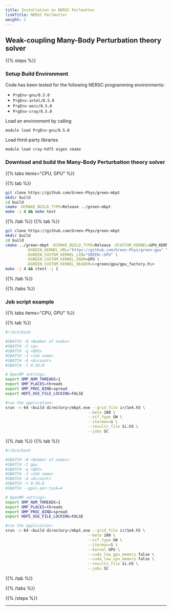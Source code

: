 ```yaml
---
title: Installation on NERSC Perlmutter
linkTitle: NERSC Perlmutter
weight: 2
---
```



## Weak-coupling Many-Body Perturbation theory solver

{{% steps %}}

### Setup Build Environment

Code has been tested for the following NERSC programming environments:

   - `PrgEnv-gnu/8.5.0`
   - `PrgEnv-intel/8.5.0`
   - `PrgEnv-aocc/8.5.0`
   - `PrgEnv-cray/8.5.0`

Load an environment by calling

```Shell
module load PrgEnv-gnu/8.5.0
```

Load third-party libraries

```Shell
module load cray-hdf5 eigen cmake
```

### Download and build the Many-Body Perturbation theory solver


{{% tabs items="CPU, GPU" %}}

{{% tab %}}
  ```Bash Session
  git clone https://github.com/Green-Phys/green-mbpt
  mkdir build
  cd build
  cmake -DCMAKE_BUILD_TYPE=Release ../green-mbpt
  make -j 4 && make test
  ```

{{% /tab %}}
{{% tab %}}
  ```Bash Session
  git clone https://github.com/Green-Phys/green-mbpt
  mkdir build
  cd build
  cmake ../green-mbpt -DCMAKE_BUILD_TYPE=Release -DCUSTOM_KERNEL=GPU_KERNEL \
           -DGREEN_KERNEL_URL="https://github.com/Green-Phys/green-gpu" \
           -DGREEN_CUSTOM_KERNEL_LIB="GREEN::GPU" \
           -DGREEN_CUSTOM_KERNEL_ENUM=GPU \
           -DGREEN_CUSTOM_KERNEL_HEADER=\<green/gpu/gpu_factory.h\>
  make -j 4 && ctest -j 1
  ```

{{% /tab %}}


{{% /tabs %}}


### Job script example

{{% tabs items="CPU, GPU" %}}

{{% tab %}}

  ```Bash Session
  #!/bin/bash

  #SBATCH -N <Number of nodes>
  #SBATCH -C cpu
  #SBATCH -q <QOS>
  #SBATCH -J <Job name>
  #SBATCH -A <Account>
  #SBATCH -t 0:30:0

  # OpenMP settings:
  export OMP_NUM_THREADS=1
  export OMP_PLACES=threads
  export OMP_PROC_BIND=spread
  export HDF5_USE_FILE_LOCKING=FALSE

  #run the application:
  srun -n 64 <build directory>/mbpt.exe --grid_file ir/1e4.h5 \
                                      --beta 100 \
                                      --scf_type GW \
                                      --itermax=1 \
                                      --results_file Si.h5 \
                                      --jobs SC
```

{{% /tab %}}
{{% tab %}}

  ```Bash Session
  #!/bin/bash

  #SBATCH -N <Number of nodes>
  #SBATCH -C gpu
  #SBATCH -q <QOS>
  #SBATCH -J <Job name>
  #SBATCH -A <Account>
  #SBATCH -t 0:30:0
  #SBATCH --gpus-per-task=4

  # OpenMP settings:
  export OMP_NUM_THREADS=1
  export OMP_PLACES=threads
  export OMP_PROC_BIND=spread
  export HDF5_USE_FILE_LOCKING=FALSE

  #run the application:
  srun -n 64 <build directory>/mbpt.exe --grid_file ir/1e4.h5 \
                                      --beta 100 \
                                      --scf_type GW \
                                      --itermax=1 \
                                      --kernel GPU \
                                      --cuda_low_gpu_memory false \
                                      --cuda_low_cpu_memory false \
                                      --results_file Si.h5 \
                                      --jobs SC
```

{{% /tab %}}


{{% /tabs %}}

{{% /steps %}}

***
